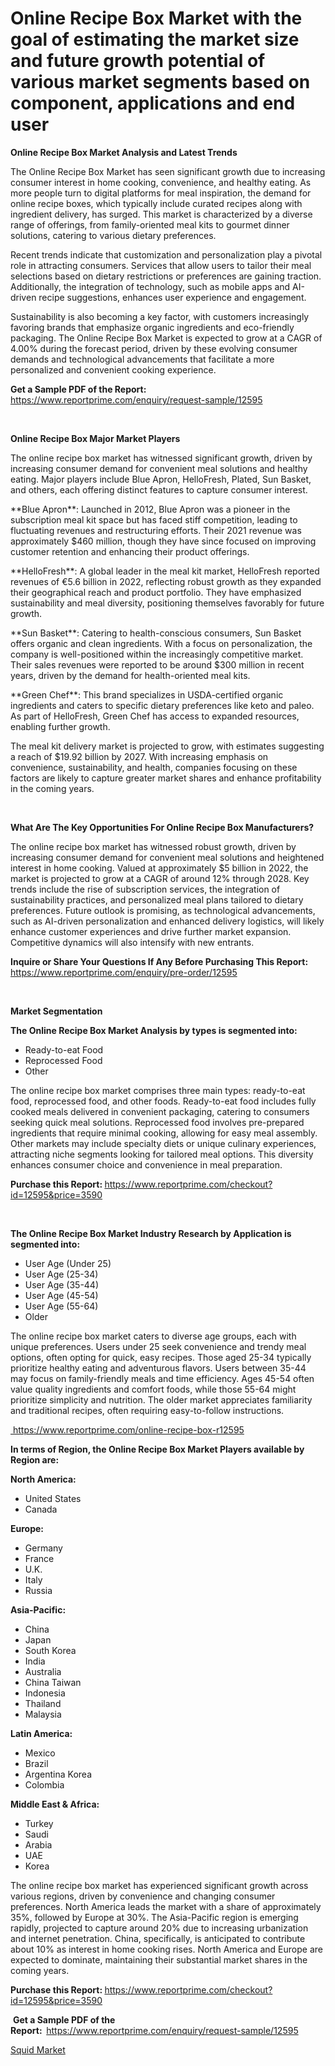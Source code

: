 <p><h1>Online Recipe Box Market with the goal of estimating the market size and future growth potential of various market segments based on component, applications and end user</h1></p><p><strong>Online Recipe Box Market Analysis and Latest Trends</strong></p>
<p><p>The Online Recipe Box Market has seen significant growth due to increasing consumer interest in home cooking, convenience, and healthy eating. As more people turn to digital platforms for meal inspiration, the demand for online recipe boxes, which typically include curated recipes along with ingredient delivery, has surged. This market is characterized by a diverse range of offerings, from family-oriented meal kits to gourmet dinner solutions, catering to various dietary preferences.</p><p>Recent trends indicate that customization and personalization play a pivotal role in attracting consumers. Services that allow users to tailor their meal selections based on dietary restrictions or preferences are gaining traction. Additionally, the integration of technology, such as mobile apps and AI-driven recipe suggestions, enhances user experience and engagement.</p><p>Sustainability is also becoming a key factor, with customers increasingly favoring brands that emphasize organic ingredients and eco-friendly packaging. The Online Recipe Box Market is expected to grow at a CAGR of 4.00% during the forecast period, driven by these evolving consumer demands and technological advancements that facilitate a more personalized and convenient cooking experience.</p></p>
<p><strong>Get a Sample PDF of the Report:&nbsp;</strong> <a href="https://www.reportprime.com/enquiry/request-sample/12595?utm_campaign=2744&utm_medium=2&utm_source=Github&utm_content=ia&utm_term=19032025&utm_id=online-recipe-box">https://www.reportprime.com/enquiry/request-sample/12595</a></p>
<p>&nbsp;</p>
<p><strong>Online Recipe Box Major Market Players</strong></p>
<p><p>The online recipe box market has witnessed significant growth, driven by increasing consumer demand for convenient meal solutions and healthy eating. Major players include Blue Apron, HelloFresh, Plated, Sun Basket, and others, each offering distinct features to capture consumer interest.</p><p>**Blue Apron**: Launched in 2012, Blue Apron was a pioneer in the subscription meal kit space but has faced stiff competition, leading to fluctuating revenues and restructuring efforts. Their 2021 revenue was approximately $460 million, though they have since focused on improving customer retention and enhancing their product offerings.</p><p>**HelloFresh**: A global leader in the meal kit market, HelloFresh reported revenues of €5.6 billion in 2022, reflecting robust growth as they expanded their geographical reach and product portfolio. They have emphasized sustainability and meal diversity, positioning themselves favorably for future growth.</p><p>**Sun Basket**: Catering to health-conscious consumers, Sun Basket offers organic and clean ingredients. With a focus on personalization, the company is well-positioned within the increasingly competitive market. Their sales revenues were reported to be around $300 million in recent years, driven by the demand for health-oriented meal kits.</p><p>**Green Chef**: This brand specializes in USDA-certified organic ingredients and caters to specific dietary preferences like keto and paleo. As part of HelloFresh, Green Chef has access to expanded resources, enabling further growth.</p><p>The meal kit delivery market is projected to grow, with estimates suggesting a reach of $19.92 billion by 2027. With increasing emphasis on convenience, sustainability, and health, companies focusing on these factors are likely to capture greater market shares and enhance profitability in the coming years.</p></p>
<p>&nbsp;</p>
<p><strong>What Are The Key Opportunities For Online Recipe Box Manufacturers?</strong></p>
<p><p>The online recipe box market has witnessed robust growth, driven by increasing consumer demand for convenient meal solutions and heightened interest in home cooking. Valued at approximately $5 billion in 2022, the market is projected to grow at a CAGR of around 12% through 2028. Key trends include the rise of subscription services, the integration of sustainability practices, and personalized meal plans tailored to dietary preferences. Future outlook is promising, as technological advancements, such as AI-driven personalization and enhanced delivery logistics, will likely enhance customer experiences and drive further market expansion. Competitive dynamics will also intensify with new entrants.</p></p>
<p><strong>Inquire or Share Your Questions If Any Before Purchasing This Report:</strong> <a href="https://www.reportprime.com/enquiry/pre-order/12595?utm_campaign=2744&utm_medium=2&utm_source=Github&utm_content=ia&utm_term=19032025&utm_id=online-recipe-box">https://www.reportprime.com/enquiry/pre-order/12595</a></p>
<p>&nbsp;</p>
<p><strong>Market Segmentation</strong></p>
<p><strong>The Online Recipe Box Market Analysis by types is segmented into:</strong></p>
<p><ul><li>Ready-to-eat Food</li><li>Reprocessed Food</li><li>Other</li></ul></p>
<p><p>The online recipe box market comprises three main types: ready-to-eat food, reprocessed food, and other foods. Ready-to-eat food includes fully cooked meals delivered in convenient packaging, catering to consumers seeking quick meal solutions. Reprocessed food involves pre-prepared ingredients that require minimal cooking, allowing for easy meal assembly. Other markets may include specialty diets or unique culinary experiences, attracting niche segments looking for tailored meal options. This diversity enhances consumer choice and convenience in meal preparation.</p></p>
<p><strong>Purchase this Report:&nbsp;</strong><a href="https://www.reportprime.com/checkout?id=12595&price=3590&utm_campaign=2744&utm_medium=2&utm_source=Github&utm_content=ia&utm_term=19032025&utm_id=online-recipe-box">https://www.reportprime.com/checkout?id=12595&price=3590</a></p>
<p>&nbsp;</p>
<p><strong>The Online Recipe Box Market Industry Research by Application is segmented into:</strong></p>
<p><ul><li>User Age (Under 25)</li><li>User Age (25-34)</li><li>User Age (35-44)</li><li>User Age (45-54)</li><li>User Age (55-64)</li><li>Older</li></ul></p>
<p><p>The online recipe box market caters to diverse age groups, each with unique preferences. Users under 25 seek convenience and trendy meal options, often opting for quick, easy recipes. Those aged 25-34 typically prioritize healthy eating and adventurous flavors. Users between 35-44 may focus on family-friendly meals and time efficiency. Ages 45-54 often value quality ingredients and comfort foods, while those 55-64 might prioritize simplicity and nutrition. The older market appreciates familiarity and traditional recipes, often requiring easy-to-follow instructions.</p></p>
<p><a href="https://www.reportprime.com/online-recipe-box-r12595?utm_campaign=2744&utm_medium=2&utm_source=Github&utm_content=ia&utm_term=19032025&utm_id=online-recipe-box">&nbsp;https://www.reportprime.com/online-recipe-box-r12595</a></p>
<p><strong>In terms of Region, the Online Recipe Box Market Players available by Region are:</strong></p>
<p>
    <p> <strong> North America: </strong>
        <ul>
            <li>United States</li>
            <li>Canada</li>
        </ul>
        </p> 
    <p> <strong> Europe: </strong>
        <ul>
            <li>Germany</li>
            <li>France</li>
            <li>U.K.</li>
            <li>Italy</li>
            <li>Russia</li>
        </ul>
        </p> 
    <p> <strong> Asia-Pacific: </strong>
        <ul>
            <li>China</li>
            <li>Japan</li>
            <li>South Korea</li>
            <li>India</li>
            <li>Australia</li>
            <li>China Taiwan</li>
            <li>Indonesia</li>
            <li>Thailand</li>
            <li>Malaysia</li>
        </ul>
        </p> 
    <p> <strong> Latin America: </strong>
        <ul>
            <li>Mexico</li>
            <li>Brazil</li>
            <li>Argentina Korea</li>
            <li>Colombia</li>
        </ul>
        </p> 
    <p> <strong> Middle East & Africa: </strong>
        <ul>
            <li>Turkey</li>
            <li>Saudi</li>
            <li>Arabia</li>
            <li>UAE</li>
            <li>Korea</li>
        </ul>
    </p>
    </p>
<p><p>The online recipe box market has experienced significant growth across various regions, driven by convenience and changing consumer preferences. North America leads the market with a share of approximately 35%, followed by Europe at 30%. The Asia-Pacific region is emerging rapidly, projected to capture around 20% due to increasing urbanization and internet penetration. China, specifically, is anticipated to contribute about 10% as interest in home cooking rises. North America and Europe are expected to dominate, maintaining their substantial market shares in the coming years.</p></p>
<p><strong>Purchase this Report: </strong><a href="https://www.reportprime.com/checkout?id=12595&price=3590&utm_campaign=2744&utm_medium=2&utm_source=Github&utm_content=ia&utm_term=19032025&utm_id=online-recipe-box">https://www.reportprime.com/checkout?id=12595&price=3590</a></p>
<p>&nbsp;<strong>Get a Sample PDF of the Report:&nbsp;&nbsp;</strong><a href="https://www.reportprime.com/enquiry/request-sample/12595?utm_campaign=2744&utm_medium=2&utm_source=Github&utm_content=ia&utm_term=19032025&utm_id=online-recipe-box">https://www.reportprime.com/enquiry/request-sample/12595</a></p>
<p><strong></strong></p>
<p><p><a href="https://github.com/chaturberville8181/Market-Research-Report-List-1/blob/main/squid-market.md?utm_campaign=2744&utm_medium=2&utm_source=Github&utm_content=ia&utm_term=19032025&utm_id=online-recipe-box">Squid Market</a></p></p>